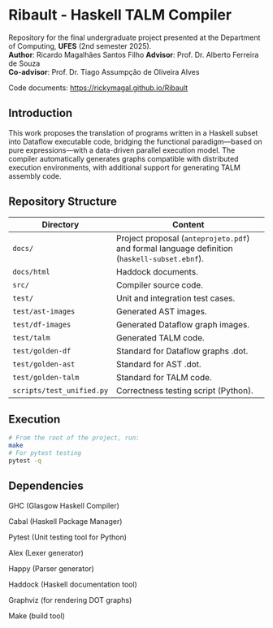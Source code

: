 # Ribault - Haskell TALM Compiler

Repository for the final undergraduate project presented at the Department of Computing, **UFES** (2nd semester 2025).  
**Author**: Ricardo Magalhães Santos Filho
**Advisor**: Prof. Dr. Alberto Ferreira de Souza  
**Co-advisor**: Prof. Dr. Tiago Assumpção de Oliveira Alves

Code documents: https://rickymagal.github.io/Ribault

## Introduction

This work proposes the translation of programs written in a Haskell subset into Dataflow executable code, bridging the functional paradigm—based on pure expressions—with a data-driven parallel execution model. The compiler automatically generates graphs compatible with distributed execution environments, with additional support for generating TALM assembly code.

## Repository Structure

| Directory         | Content                                                                                                                   |
|-------------------|---------------------------------------------------------------------------------------------------------------------------|
| `docs/`           | Project proposal (`anteprojeto.pdf`) and formal language definition (`haskell-subset.ebnf`).                             |
| `docs/html`           | Haddock documents.                             |
| `src/`            | Compiler source code.                                                                                                     |
| `test/`           | Unit and integration test cases.                                                                                          |
| `test/ast-images` | Generated AST images.                                                                                                     |
| `test/df-images`  | Generated Dataflow graph images.                                                                                          |
| `test/talm`       | Generated TALM code.                                                                                                     |
| `test/golden-df`  | Standard for Dataflow graphs .dot.                                                                                          |
| `test/golden-ast`  | Standard for AST .dot.                                                                                          |
| `test/golden-talm`  | Standard for TALM code.                                                                                          |
| `scripts/test_unified.py`  | Correctness testing script (Python).                                                                                          |

## Execution

```bash
# From the root of the project, run:
make
# For pytest testing
pytest -q
```

## Dependencies

GHC (Glasgow Haskell Compiler)

Cabal (Haskell Package Manager)

Pytest (Unit testing tool for Python)

Alex (Lexer generator)

Happy (Parser generator)

Haddock (Haskell documentation tool)

Graphviz (for rendering DOT graphs)

Make (build tool)
